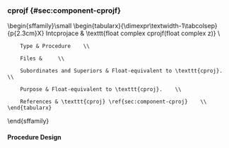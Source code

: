 ### cprojf {#sec:component-cprojf}

\begin{sffamily}\small
	\begin{tabularx}{\dimexpr\textwidth-1\tabcolsep}{p{2.3cm}X}
		Intcprojace       & \texttt{float complex cprojf(float complex z)} \\ 
		
		Type & Procedure    \\ 
		
		Files &     \\ 
		
		Subordinates and Superiors & Float-equivalent to \texttt{cproj}.    \\ 
		
		Purpose & Float-equivalent to \texttt{cproj}.    \\ 
		
		References & \texttt{cproj} \ref{sec:component-cproj}    \\ 
	\end{tabularx}
\end{sffamily}

#### Procedure Design
